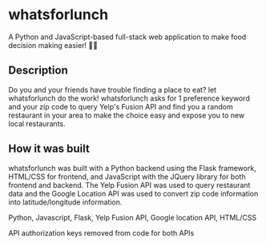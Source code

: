 # whatsforlunch

A Python and JavaScript-based full-stack web application to make food decision making easier! 🥗💭

## Description
Do you and your friends have trouble finding a place to eat? let whatsforlunch do the work! whatsforlunch asks for 1 preference keyword and your zip code to query Yelp's Fusion API and find you a random restaurant in your area to make the choice easy and expose you to new local restaurants.

## How it was built
whatsforlunch was built with a Python backend using the Flask framework, HTML/CSS for frontend, and JavaScript with the JQuery library for both frontend and backend. The Yelp Fusion API was used to query restaurant data and the Google Location API was used to convert zip code information into latitude/longitude information.

Python, Javascript, Flask, Yelp Fusion API, Google location API, HTML/CSS 

API authorization keys removed from code for both APIs 
